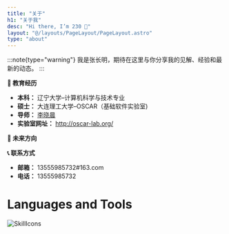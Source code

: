 ```yaml
---
title: "关于"
h1: "关于我"
desc: "Hi there, I’m 230 👋"
layout: "@/layouts/PageLayout/PageLayout.astro"
type: "about"
---
```


:::note{type="warning"}
我是张长明，期待在这里与你分享我的见解、经验和最新的动态。
:::

**🚀 教育经历**
- **本科：** 辽宁大学–计算机科学与技术专业
- **硕士：** 大连理工大学–OSCAR（基础软件实验室)
- **导师：** [李晓晨](https://xiaochen-li.github.io/)
- **实验室网址：** http://oscar-lab.org/

**🎯 未来方向**

**📞 联系方式**
- **邮箱：**   13555985732#163.com
- **电话：** 13555985732

# Languages and Tools

![SkillIcons](https://skillicons.dev/icons?i=js,html,css,mysql,ubuntu,linux,windows,php,java,c,cpp,vscode,idea,clion,cloudflare,github,git,apple,anaconda,cmake,gmail,lit,maven,netlify,latex,phpstorm,postman,pycharm,qt,sqlite,spring,selenium)



<style>.enfj-dom{margin:1rem 0;position:relative;box-sizing:border-box;padding:1rem 2rem;display:flex;justify-content:space-between;width:100%;height:16rem;background:#fff;border:1px solid #e3e8f7;border-radius:12px;box-shadow:0 8px 16px -4px #2c2d300c;overflow:hidden;background:url("/assets/images/enfj.webp") no-repeat;background-size:8.8rem auto;background-position:right 2rem;transition:all .36s}.enfj-dom:hover{background-position:right 1.6rem}.enfj-dom>.text{display:flex;flex-direction:column;width:100%}.enfj-dom>.text>em,.enfj-dom>.text>span{padding:0;margin:0;font-size:2rem;cursor:default;line-height:2.6rem;font-style:normal}.enfj-dom>.text>span{font-weight:bold;color:#33a474}.enfj-dom>.text>a.more-enfj{margin-top:auto;color:#999 !important;font-size:.88rem !important;text-decoration:none !important}</style>
